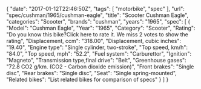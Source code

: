 {
    "date": "2017-01-12T22:46:50Z",
    "tags": [
        "motorbike",
        "spec"
    ],
    "url": "spec\/cushman\/1965\/cushman-eagle",
    "title": "Scooter Cushman Eagle",
    "categories": "Scooter",
    "brands": "cushman",
    "years": "1965",
    "spec": [
        {
            "Model": "Cushman Eagle",
            "Year": "1965",
            "Category": "Scooter",
            "Rating": "Do you know this bike?Click here to rate it. We miss 2 votes to show the rating",
            "Displacement, ccm": "318.00",
            "Displacement, cubic inches": "19.40",
            "Engine type": "Single cylinder, two-stroke",
            "Top speed, km\/h": "84.0",
            "Top speed, mph": "52.2",
            "Fuel system": "Carburettor",
            "Ignition": "Magneto",
            "Transmission type,final drive": "Belt",
            "Greenhouse gases": "72.8 CO2 g\/km. (CO2 - Carbon dioxide emission)",
            "Front brakes": "Single disc",
            "Rear brakes": "Single disc",
            "Seat": "Single spring-mounted",
            "Related bikes": "List related bikes for comparison of specs"
        }
    ]
}